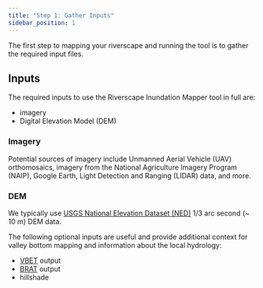 ```yaml
---
title: "Step 1: Gather Inputs"
sidebar_position: 1
---
```


The first step to mapping your riverscape and running the tool is to gather the required input files.

## Inputs

The required inputs to use the Riverscape Inundation Mapper tool in full are:

- imagery
- Digital Elevation Model (DEM)

### Imagery

Potential sources of imagery include Unmanned Aerial Vehicle (UAV) orthomosaics, imagery from the National Agriculture Imagery Program (NAIP), Google Earth, Light Detection and Ranging (LIDAR) data, and more.

### DEM

We typically use [USGS National Elevation Dataset (NED)](https://viewer.nationalmap.gov/basic/) 1/3 arc second (~ 10 m) DEM data.

The following optional inputs are useful and provide additional context for valley bottom mapping and information about the local hydrology:

- [VBET](http://rcat.riverscapes.net/Documentation/Version_1.0/VBET.html#toc-valley-bottom-extraction-tool-vbet-) output
- [BRAT](https://brat.riverscapes.net/) output
- hillshade
